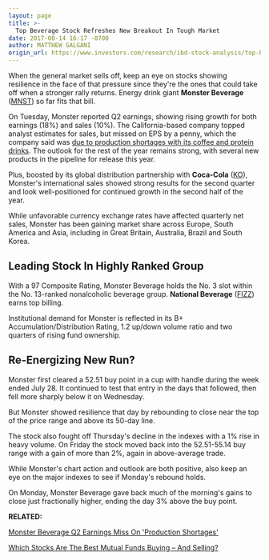 ```yaml
---
layout: page
title: >-
  Top Beverage Stock Refreshes New Breakout In Tough Market
date: 2017-08-14 16:17 -0700
author: MATTHEW GALGANI
origin_url: https://www.investors.com/research/ibd-stock-analysis/top-beverage-stock-refreshes-new-breakout-in-tough-market/
---
```





When the general market sells off, keep an eye on stocks showing resilience in the face of that pressure since they're the ones that could take off when a stronger rally returns. Energy drink giant **Monster Beverage** ([MNST](https://research.investors.com/quote.aspx?symbol=MNST)) so far fits that bill.









 
 
 On Tuesday, Monster reported Q2 earnings, showing rising growth for both earnings (18%) and sales (10%). The California-based company topped analyst estimates for sales, but missed on EPS by a penny, which the company said was [due to production shortages with its coffee and protein drinks](https://www.investors.com/news/monster-beverage-stock-is-in-a-buy-zone-ahead-of-earnings/).
The outlook for the rest of the year remains strong, with several new products in the pipeline for release this year.


Plus, boosted by its global distribution partnership with **Coca-Cola** ([KO](https://research.investors.com/quote.aspx?symbol=KO)), Monster's international sales showed strong results for the second quarter and look well-positioned for continued growth in the second half of the year.


While unfavorable currency exchange rates have affected quarterly net sales, Monster has been gaining market share across Europe, South America and Asia, including in Great Britain, Australia, Brazil and South Korea.


Leading Stock In Highly Ranked Group
------------------------------------


With a 97 Composite Rating, Monster Beverage holds the No. 3 slot within the No. 13-ranked nonalcoholic beverage group. **National Beverage** ([FIZZ](https://research.investors.com/quote.aspx?symbol=FIZZ)) earns top billing.


Institutional demand for Monster is reflected in its B+ Accumulation/Distribution Rating, 1.2 up/down volume ratio and two quarters of rising fund ownership.


Re-Energizing New Run?
----------------------


Monster first cleared a 52.51 buy point in a cup with handle during the week ended July 28. It continued to test that entry in the days that followed, then fell more sharply below it on Wednesday.


But Monster showed resilience that day by rebounding to close near the top of the price range and above its 50-day line.



The stock also fought off Thursday's decline in the indexes with a 1% rise in heavy volume. On Friday the stock moved back into the 52.51-55.14 buy range with a gain of more than 2%, again in above-average trade.


While Monster's chart action and outlook are both positive, also keep an eye on the major indexes to see if Monday's rebound holds.


On Monday, Monster Beverage gave back much of the morning's gains to close just fractionally higher, ending the day 3% above the buy point.


**RELATED:**


[Monster Beverage Q2 Earnings Miss On 'Production Shortages'](https://www.investors.com/news/monster-beverage-stock-is-in-a-buy-zone-ahead-of-earnings/)


[Which Stocks Are The Best Mutual Funds Buying – And Selling?](https://www.investors.com/etfs-and-funds/mutual-funds/which-stocks-are-the-best-mutual-funds-buying-and-selling/)




